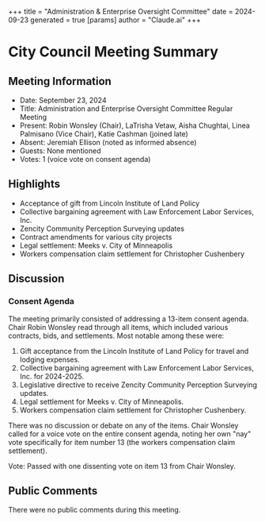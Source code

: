 +++
title = "Administration & Enterprise Oversight Committee"
date = 2024-09-23
 generated = true
[params]
  author = "Claude.ai"
+++

# City Council Meeting Summary

## Meeting Information

- Date: September 23, 2024
- Title: Administration and Enterprise Oversight Committee Regular Meeting
- Present: Robin Wonsley (Chair), LaTrisha Vetaw, Aisha Chughtai, Linea Palmisano (Vice Chair), Katie Cashman (joined late)
- Absent: Jeremiah Ellison (noted as informed absence)
- Guests: None mentioned
- Votes: 1 (voice vote on consent agenda)

## Highlights

- Acceptance of gift from Lincoln Institute of Land Policy
- Collective bargaining agreement with Law Enforcement Labor Services, Inc.
- Zencity Community Perception Surveying updates
- Contract amendments for various city projects
- Legal settlement: Meeks v. City of Minneapolis
- Workers compensation claim settlement for Christopher Cushenbery

## Discussion

### Consent Agenda

The meeting primarily consisted of addressing a 13-item consent agenda. Chair Robin Wonsley read through all items, which included various contracts, bids, and settlements. Most notable among these were:

1. Gift acceptance from the Lincoln Institute of Land Policy for travel and lodging expenses.
2. Collective bargaining agreement with Law Enforcement Labor Services, Inc. for 2024-2025.
3. Legislative directive to receive Zencity Community Perception Surveying updates.
4. Legal settlement for Meeks v. City of Minneapolis.
5. Workers compensation claim settlement for Christopher Cushenbery.

There was no discussion or debate on any of the items. Chair Wonsley called for a voice vote on the entire consent agenda, noting her own "nay" vote specifically for item number 13 (the workers compensation claim settlement).

Vote: Passed with one dissenting vote on item 13 from Chair Wonsley.

## Public Comments

There were no public comments during this meeting.
